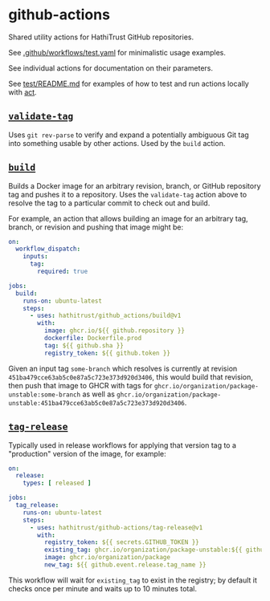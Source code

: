 # github-actions
Shared utility actions for HathiTrust GitHub repositories.

See [.github/workflows/test.yaml](.github/workflows/test.yaml) for minimalistic
usage examples.

See individual actions for documentation on their parameters.

See [test/README.md](test/README.md) for examples of how to test and run
actions locally with [act](https://github.com/nektos/act).

## [`validate-tag`](validate-tag/action.yml)

Uses `git rev-parse` to verify and expand a potentially ambiguous Git tag into
something usable by other actions. Used by the `build` action.

## [`build`](build/action.yml)

Builds a Docker image for an arbitrary revision, branch, or GitHub repository
tag and pushes it to a repository. Uses the `validate-tag` action above to
resolve the tag to a particular commit to check out and build.

For example, an action that allows building an image for an arbitrary tag,
branch, or revision and pushing that image might be:

```yaml
on:
  workflow_dispatch:
    inputs:
      tag:
        required: true

jobs:
  build:
    runs-on: ubuntu-latest
    steps:
      - uses: hathitrust/github_actions/build@v1
        with:
          image: ghcr.io/${{ github.repository }}
          dockerfile: Dockerfile.prod
          tag: ${{ github.sha }}
          registry_token: ${{ github.token }}
```

Given an input tag `some-branch` which resolves is currently at revision
`451ba479cce63ab5c0e87a5c723e373d920d3406`, this would build that revision,
then push that image to GHCR with tags for
`ghcr.io/organization/package-unstable:some-branch` as well as
`ghcr.io/organization/package-unstable:451ba479cce63ab5c0e87a5c723e373d920d3406`.

## [`tag-release`](tag-release/action.yml)

Typically used in release workflows for applying that version tag to a
"production" version of the image, for example:

```yaml
on:
  release:
    types: [ released ]

jobs:
  tag_release:
    runs-on: ubuntu-latest
    steps:
      - uses: hathitrust/github-actions/tag-release@v1
        with:
          registry_token: ${{ secrets.GITHUB_TOKEN }}
          existing_tag: ghcr.io/organization/package-unstable:${{ github.sha }}
          image: ghcr.io/organization/package
          new_tag: ${{ github.event.release.tag_name }}
```

This workflow will wait for `existing_tag` to exist in the registry; by default
it checks once per minute and waits up to 10 minutes total.
